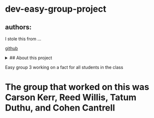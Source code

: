 # dev-easy-group-project

## authors:

I stole this from ...

<a href="" target="">github</a> 


<details>
  <summary>
    ## About this project
  </summary>
  - This was a class project to ... collab ..  data ... 
</details>

Easy group 3 working on a fact for all students in the class
# The group that worked on this was Carson Kerr, Reed Willis, Tatum Duthu, and Cohen Cantrell
